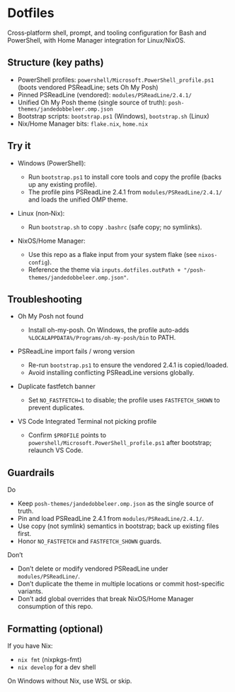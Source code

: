 # Dotfiles

Cross‑platform shell, prompt, and tooling configuration for Bash and PowerShell, with Home Manager integration for Linux/NixOS.

## Structure (key paths)

- PowerShell profiles: `powershell/Microsoft.PowerShell_profile.ps1` (boots vendored PSReadLine; sets Oh My Posh)
- Pinned PSReadLine (vendored): `modules/PSReadLine/2.4.1/`
- Unified Oh My Posh theme (single source of truth): `posh-themes/jandedobbeleer.omp.json`
- Bootstrap scripts: `bootstrap.ps1` (Windows), `bootstrap.sh` (Linux)
- Nix/Home Manager bits: `flake.nix`, `home.nix`

## Try it

- Windows (PowerShell):
	- Run `bootstrap.ps1` to install core tools and copy the profile (backs up any existing profile).
	- The profile pins PSReadLine 2.4.1 from `modules/PSReadLine/2.4.1/` and loads the unified OMP theme.

- Linux (non‑Nix):
	- Run `bootstrap.sh` to copy `.bashrc` (safe copy; no symlinks).

- NixOS/Home Manager:
	- Use this repo as a flake input from your system flake (see `nixos-config`).
	- Reference the theme via `inputs.dotfiles.outPath + "/posh-themes/jandedobbeleer.omp.json"`.

## Troubleshooting

- Oh My Posh not found
	- Install oh-my-posh. On Windows, the profile auto-adds `%LOCALAPPDATA%/Programs/oh-my-posh/bin` to PATH.

- PSReadLine import fails / wrong version
	- Re-run `bootstrap.ps1` to ensure the vendored 2.4.1 is copied/loaded.
	- Avoid installing conflicting PSReadLine versions globally.

- Duplicate fastfetch banner
	- Set `NO_FASTFETCH=1` to disable; the profile uses `FASTFETCH_SHOWN` to prevent duplicates.

- VS Code Integrated Terminal not picking profile
	- Confirm `$PROFILE` points to `powershell/Microsoft.PowerShell_profile.ps1` after bootstrap; relaunch VS Code.

## Guardrails

Do
- Keep `posh-themes/jandedobbeleer.omp.json` as the single source of truth.
- Pin and load PSReadLine 2.4.1 from `modules/PSReadLine/2.4.1/`.
- Use copy (not symlink) semantics in bootstrap; back up existing files first.
- Honor `NO_FASTFETCH` and `FASTFETCH_SHOWN` guards.

Don’t
- Don’t delete or modify vendored PSReadLine under `modules/PSReadLine/`.
- Don’t duplicate the theme in multiple locations or commit host-specific variants.
- Don’t add global overrides that break NixOS/Home Manager consumption of this repo.

## Formatting (optional)

If you have Nix:
- `nix fmt` (nixpkgs-fmt)
- `nix develop` for a dev shell

On Windows without Nix, use WSL or skip.

